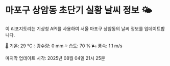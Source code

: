 
# 마포구 상암동 초단기 실황 날씨 정보 🌤️

이 리포지토리는 기상청 API를 사용하여 서울 마포구 상암동의 날씨 정보를 업데이트합니다. 

🌡️ 기온: 29 ℃
💧 강수량: 0 mm
💦 습도: 70 %
🌬️ 풍속: 1.1 m/s

마지막 업데이트 시각: 2025년 08월 04일 21시 25분    
